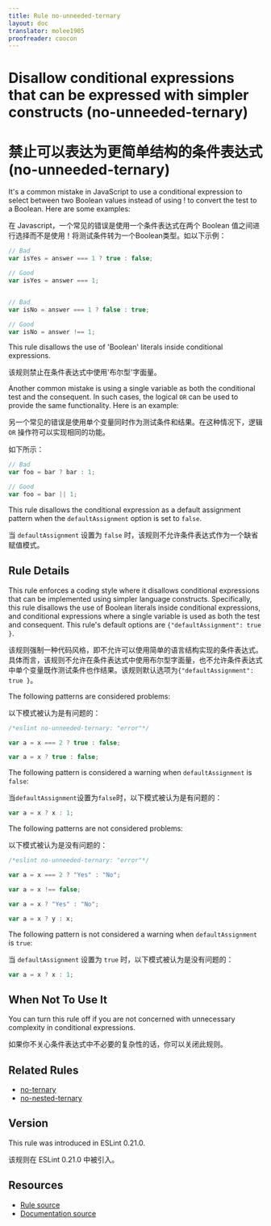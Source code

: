 ```yaml
---
title: Rule no-unneeded-ternary
layout: doc
translator: molee1905
proofreader: coocon 
---
```

<!-- Note: No pull requests accepted for this file. See README.md in the root directory for details. -->

# Disallow conditional expressions that can be expressed with simpler constructs (no-unneeded-ternary)

# 禁止可以表达为更简单结构的条件表达式 (no-unneeded-ternary)

It's a common mistake in JavaScript to use a conditional expression to select between two Boolean values instead of using ! to convert the test to a Boolean.
Here are some examples:

在 Javascript，一个常见的错误是使用一个条件表达式在两个 Boolean 值之间进行选择而不是使用！将测试条件转为一个Boolean类型。如以下示例：

```js
// Bad
var isYes = answer === 1 ? true : false;

// Good
var isYes = answer === 1;


// Bad
var isNo = answer === 1 ? false : true;

// Good
var isNo = answer !== 1;
```

This rule disallows the use of 'Boolean' literals inside conditional expressions.

该规则禁止在条件表达式中使用'布尔型'字面量。

Another common mistake is using a single variable as both the conditional test and the consequent. In such cases, the logical `OR` can be used to provide the same functionality.
Here is an example:

另一个常见的错误是使用单个变量同时作为测试条件和结果。在这种情况下，逻辑 `OR` 操作符可以实现相同的功能。

如下所示：

```js
// Bad
var foo = bar ? bar : 1;

// Good
var foo = bar || 1;
```

This rule disallows the conditional expression as a default assignment pattern when the `defaultAssignment` option is set to `false`.

当 `defaultAssignment` 设置为 `false` 时，该规则不允许条件表达式作为一个缺省赋值模式。

## Rule Details

This rule enforces a coding style where it disallows conditional expressions that can be implemented using simpler language constructs. Specifically, this rule disallows the use of Boolean literals inside conditional expressions, and conditional expressions where a single variable is used as both the test and consequent. This rule's default options are `{"defaultAssignment": true }`.

该规则强制一种代码风格，即不允许可以使用简单的语言结构实现的条件表达式。具体而言，该规则不允许在条件表达式中使用布尔型字面量，也不允许条件表达式中单个变量既作测试条件也作结果。该规则默认选项为`{"defaultAssignment": true }`。

The following patterns are considered problems:

以下模式被认为是有问题的：

```js
/*eslint no-unneeded-ternary: "error"*/

var a = x === 2 ? true : false;

var a = x ? true : false;
```

The following pattern is considered a warning when `defaultAssignment` is `false`:

当`defaultAssignment`设置为`false`时，以下模式被认为是有问题的：

```js
var a = x ? x : 1;
```

The following patterns are not considered problems:

以下模式被认为是没有问题的：

```js
/*eslint no-unneeded-ternary: "error"*/

var a = x === 2 ? "Yes" : "No";

var a = x !== false;

var a = x ? "Yes" : "No";

var a = x ? y : x;
```

The following pattern is not considered a warning when `defaultAssignment` is `true`:

当 `defaultAssignment` 设置为 `true` 时，以下模式被认为是没有问题的：

```js
var a = x ? x : 1;
```

## When Not To Use It

You can turn this rule off if you are not concerned with unnecessary complexity in conditional expressions.

如果你不关心条件表达式中不必要的复杂性的话，你可以关闭此规则。

## Related Rules

* [no-ternary](no-ternary)
* [no-nested-ternary](no-nested-ternary)

## Version

This rule was introduced in ESLint 0.21.0.

该规则在 ESLint 0.21.0 中被引入。

## Resources

* [Rule source](https://github.com/eslint/eslint/tree/master/lib/rules/no-unneeded-ternary.js)
* [Documentation source](https://github.com/eslint/eslint/tree/master/docs/rules/no-unneeded-ternary.md)
